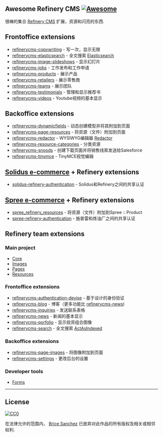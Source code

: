 <div class="github-widget" data-repo="refinerycms-contrib/awesome-refinerycms"></div>

## Awesome Refinery CMS [![Awesome](https://cdn.rawgit.com/sindresorhus/awesome/d7305f38d29fed78fa85652e3a63e154dd8e8829/media/badge.svg)](https://github.com/sindresorhus/awesome)

很棒的集合 [Refinery CMS](http://www.refinerycms.com/) 扩展，资源和闪亮的东西.

## Frontoffice extensions
* [refinerycms-copywriting](https://github.com/unixcharles/refinerycms-copywriting) - 写一次，显示无限
* [refinerycms-elasticsearch](https://github.com/refinerycms-contrib/refinerycms-elasticsearch) - 全文搜索 [Elasticsearch](https://github.com/elastic/elasticsearch-ruby)
* [refinerycms-image-slideshows](https://github.com/bisscomm/refinerycms-image-slideshows) - 显示幻灯片
* [refinerycms-jobs](https://github.com/bisscomm/refinerycms-jobs) - 工作发布和工作申请
* [refinerycms-products](https://github.com/bisscomm/refinerycms-products) - 展示产品
* [refinerycms-retailers](https://github.com/bisscomm/refinerycms-retailers) - 展示零售商
* [refinerycms-teams](https://github.com/bisscomm/refinerycms-teams) - 展示团队
* [refinerycms-testimonials](https://github.com/anitagraham/refinerycms-testimonials) - 管理和显示推荐书
* [refinerycms-videos](https://github.com/bisscomm/refinerycms-videos) -  Youtube视频的基本显示

## Backoffice extensions
* [refinerycms-dynamicfields](https://github.com/jfalameda/refinerycms-dynamicfields) - 动态创建模型并将其附加到页面
* [refinerycms-page-resources](https://github.com/anitagraham/refinerycms-page-resources) - 将资源（文件）附加到页面
* [refinerycms-redactor](https://github.com/rabid/refinerycms-redactor) -  WYSIWYG编辑器 [Redactor](https://imperavi.com/redactor/)
* [refinerycms-resource-categories](https://github.com/bisscomm/refinerycms-resource-categories) - 分类资源
* [refinerycms-snoods](https://github.com/cleverlemming/refinerycms-snoods) - 创建下载页面并将销售线索发送给Salesforce
* [refinerycms-tinymce](https://github.com/ghoppe/refinerycms-tinymce) -  TinyMCE视觉编辑


## [Solidus e-commerce](https://github.com/solidusio/solidus) + Refinery extensions
* [solidus-refinery-authentication](https://github.com/refinerycms-contrib/solidus-refinery-authentication) -  Solidus和Refinery之间的共享认证

## [Spree e-commerce](https://github.com/spree/spree) + Refinery extensions
* [spree_refinery_resources](https://github.com/bisscomm/spree_refinery_resources) - 将资源（文件）附加到Spree :: Product
* [spree-refinery-authentication](https://github.com/refinerycms-contrib/spree-refinery-authentication) - 施普雷和炼油厂之间的共享认证

## Refinery team extensions

### Main project
* [Core](https://github.com/refinery/refinerycms/tree/master/core)
* [Images](https://github.com/refinery/refinerycms/tree/master/images)
* [Pages](https://github.com/refinery/refinerycms/tree/master/pages)
* [Resources](https://github.com/refinery/refinerycms/tree/master/resources)

### Frontoffice extensions
* [refinerycms-authentication-devise](https://github.com/refinery/refinerycms-authentication-devise) - 基于设计的身份验证
* [refinerycms-blog](https://github.com/refinery/refinerycms-blog) - 博客（更多功能比 [refinerycms-news](https://github.com/refinery/refinerycms-news))
* [refinerycms-inquiries](https://github.com/refinery/refinerycms-inquiries) - 发送联系表格
* [refinerycms-news](https://github.com/refinery/refinerycms-news) - 新闻的基本显示
* [refinerycms-porfolio](https://github.com/refinery/refinerycms-portfolio) - 显示投资组合图像
* [refinerycms-search](https://github.com/refinery/refinerycms-search) - 全文搜索 [ActAsIndexed](https://github.com/dougal/acts_as_indexed)

### Backoffice extensions
* [refinerycms-page-images](https://github.com/refinery/refinerycms-page-images) - 将图像附加到页面
* [refinerycms-settings](https://github.com/refinery/refinerycms-settings) - 更改后台的设置

### Developer tools
* [Forms](https://github.com/refinery/refinerycms-forms)


---

## License

[![CC0](https://i.creativecommons.org/p/zero/1.0/88x31.png)](https://creativecommons.org/publicdomain/zero/1.0/)

在法律允许的范围内， [Brice Sanchez](http://brice-sanchez.com) 已放弃对此作品的所有版权及相关或相邻权利.
